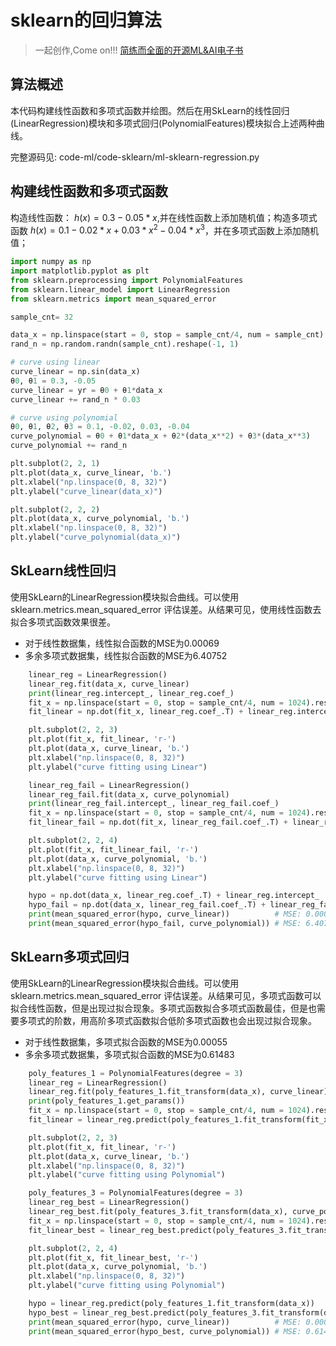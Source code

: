 # sklearn的回归算法

> 一起创作,Come on!!! [简练而全面的开源ML&AI电子书](https://github.com/media-tm/MTOpenML)

## 算法概述

本代码构建线性函数和多项式函数并绘图。然后在用SkLearn的线性回归(LinearRegression)模块和多项式回归(PolynomialFeatures)模块拟合上述两种曲线。

完整源码见: code-ml/code-sklearn/ml-sklearn-regression.py

## 构建线性函数和多项式函数

构造线性函数： $h(x)=0.3-0.05*x$,并在线性函数上添加随机值；构造多项式函数 $h(x)=0.1-0.02*x+0.03*x^2-0.04*x^3$，并在多项式函数上添加随机值；

```python
import numpy as np
import matplotlib.pyplot as plt
from sklearn.preprocessing import PolynomialFeatures
from sklearn.linear_model import LinearRegression
from sklearn.metrics import mean_squared_error

sample_cnt= 32

data_x = np.linspace(start = 0, stop = sample_cnt/4, num = sample_cnt).reshape(-1, 1)
rand_n = np.random.randn(sample_cnt).reshape(-1, 1)

# curve using linear
curve_linear = np.sin(data_x)
θ0, θ1 = 0.3, -0.05
curve_linear = yr = θ0 + θ1*data_x
curve_linear += rand_n * 0.03

# curve using polynomial
θ0, θ1, θ2, θ3 = 0.1, -0.02, 0.03, -0.04
curve_polynomial = θ0 + θ1*data_x + θ2*(data_x**2) + θ3*(data_x**3)
curve_polynomial += rand_n

plt.subplot(2, 2, 1)
plt.plot(data_x, curve_linear, 'b.')
plt.xlabel("np.linspace(0, 8, 32)")
plt.ylabel("curve_linear(data_x)")

plt.subplot(2, 2, 2)
plt.plot(data_x, curve_polynomial, 'b.')
plt.xlabel("np.linspace(0, 8, 32)")
plt.ylabel("curve_polynomial(data_x)")
```

## SkLearn线性回归

使用SkLearn的LinearRegression模块拟合曲线。可以使用sklearn.metrics.mean_squared_error 评估误差。从结果可见，使用线性函数去拟合多项式函数效果很差。

- 对于线性数据集，线性拟合函数的MSE为0.00069
- 多余多项式数据集，线性拟合函数的MSE为6.40752

```python
    linear_reg = LinearRegression()
    linear_reg.fit(data_x, curve_linear)
    print(linear_reg.intercept_, linear_reg.coef_)
    fit_x = np.linspace(start = 0, stop = sample_cnt/4, num = 1024).reshape(-1, 1)
    fit_linear = np.dot(fit_x, linear_reg.coef_.T) + linear_reg.intercept_

    plt.subplot(2, 2, 3)
    plt.plot(fit_x, fit_linear, 'r-')
    plt.plot(data_x, curve_linear, 'b.')
    plt.xlabel("np.linspace(0, 8, 32)")
    plt.ylabel("curve fitting using Linear")

    linear_reg_fail = LinearRegression()
    linear_reg_fail.fit(data_x, curve_polynomial)
    print(linear_reg_fail.intercept_, linear_reg_fail.coef_) 
    fit_x = np.linspace(start = 0, stop = sample_cnt/4, num = 1024).reshape(-1, 1)
    fit_linear_fail = np.dot(fit_x, linear_reg_fail.coef_.T) + linear_reg_fail.intercept_

    plt.subplot(2, 2, 4)
    plt.plot(fit_x, fit_linear_fail, 'r-')
    plt.plot(data_x, curve_polynomial, 'b.')
    plt.xlabel("np.linspace(0, 8, 32)")
    plt.ylabel("curve fitting using Linear")

    hypo = np.dot(data_x, linear_reg.coef_.T) + linear_reg.intercept_
    hypo_fail = np.dot(data_x, linear_reg_fail.coef_.T) + linear_reg_fail.intercept_
    print(mean_squared_error(hypo, curve_linear))          # MSE: 0.00069
    print(mean_squared_error(hypo_fail, curve_polynomial)) # MSE: 6.40752
```

## SkLearn多项式回归

使用SkLearn的LinearRegression模块拟合曲线。可以使用sklearn.metrics.mean_squared_error 评估误差。从结果可见，多项式函数可以拟合线性函数，但是出现过拟合现象。多项式函数拟合多项式函数最佳，但是也需要多项式的阶数，用高阶多项式函数拟合低阶多项式函数也会出现过拟合现象。

- 对于线性数据集，多项式拟合函数的MSE为0.00055
- 多余多项式数据集，多项式拟合函数的MSE为0.61483

```python
    poly_features_1 = PolynomialFeatures(degree = 3)
    linear_reg = LinearRegression()
    linear_reg.fit(poly_features_1.fit_transform(data_x), curve_linear)
    print(poly_features_1.get_params())
    fit_x = np.linspace(start = 0, stop = sample_cnt/4, num = 1024).reshape(-1, 1)
    fit_linear = linear_reg.predict(poly_features_1.fit_transform(fit_x))

    plt.subplot(2, 2, 3)
    plt.plot(fit_x, fit_linear, 'r-')
    plt.plot(data_x, curve_linear, 'b.')
    plt.xlabel("np.linspace(0, 8, 32)")
    plt.ylabel("curve fitting using Polynomial")

    poly_features_3 = PolynomialFeatures(degree = 3)
    linear_reg_best = LinearRegression()
    linear_reg_best.fit(poly_features_3.fit_transform(data_x), curve_polynomial)
    fit_x = np.linspace(start = 0, stop = sample_cnt/4, num = 1024).reshape(-1, 1)
    fit_linear_best = linear_reg_best.predict(poly_features_3.fit_transform(fit_x))

    plt.subplot(2, 2, 4)
    plt.plot(fit_x, fit_linear_best, 'r-')
    plt.plot(data_x, curve_polynomial, 'b.')
    plt.xlabel("np.linspace(0, 8, 32)")
    plt.ylabel("curve fitting using Polynomial")

    hypo = linear_reg.predict(poly_features_1.fit_transform(data_x))
    hypo_best = linear_reg_best.predict(poly_features_3.fit_transform(data_x))
    print(mean_squared_error(hypo, curve_linear))          # MSE: 0.00055
    print(mean_squared_error(hypo_best, curve_polynomial)) # MSE: 0.61483
```
